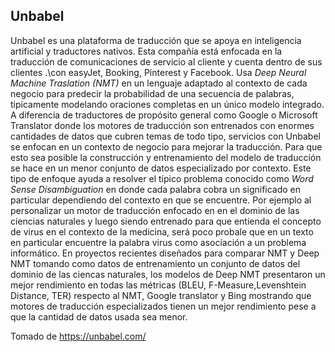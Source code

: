 ## Unbabel

Unbabel es una plataforma de traducción que se apoya en inteligencia artificial y traductores nativos. Esta compañía está enfocada en la traducción de comunicaciones de servicio al cliente y cuenta dentro de sus clientes .\con easyJet, Booking, Pinterest y Facebook. Usa *Deep Neural Machine Traslation (NMT)* en un lenguaje adaptado al contexto de cada negocio para predecir la probabilidad de una secuencia de palabras, tipicamente modelando oraciones completas en un único modelo integrado. A diferencia de traductores de propósito general como Google o Microsoft Translator donde los motores de traducción son entrenados con enormes cantidades de datos que cubren temas de todo tipo, servicios con Unbabel se enfocan en un contexto de negocio para mejorar la traducción. Para que esto sea posible la construcción y entrenamiento del modelo de traducción se hace en un menor conjunto de datos especializado por contexto. Este tipo de enfoque  ayuda a resolver el típico problema conocido como *Word Sense Disambiguation* en donde cada palabra cobra un significado en particular dependiendo del contexto en que se encuentre. Por ejemplo al personalizar un motor de traducción enfocado en en el dominio de las ciencias naturales y luego siendo entrenado para que entienda el concepto de virus en el contexto de la medicina, será poco probale que en un texto en particular encuentre la palabra virus como asociación a un problema informático. En proyectos recientes diseñados para comparar NMT y Deep NMT tomando como datos de entrenamiento un conjunto de datos del dominio de las ciencas naturales, los modelos de Deep NMT presentaron un mejor rendimiento en todas las métricas (BLEU, F-Measure,Levenshtein Distance, TER) respecto al NMT, Google translator y Bing mostrando que motores de traducción especializados tienen un mejor rendimiento pese a que la cantidad de datos usada sea menor.

Tomado de
https://unbabel.com/